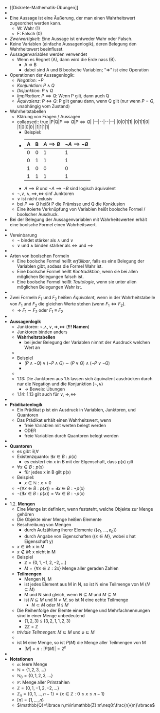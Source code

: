 - [[Diskrete-Mathematik-Übungen]]
-
- Eine Aussage ist eine Äußerung, der man einen Wahrheitswert zugeordnet werden kann.
	- W: Wahr (1)
	- F: Falsch (0)
- *Zweiwertigkeit*: Eine Aussage ist entweder Wahr oder Falsch.
- Keine Variablen (einfache Aussagenlogik), deren Belegung den Wahrheitswert beeinflusst.
- Aussagenvariablen werden verwendet
	- Wenn es Regnet (A), dann wird die Erde nass (B).
		- A => B
		- dabei sind A und B boolsche Variablen; "=>" ist eine Operation
- Operationen der Aussagenlogik:
	- *Negation*: $\neg P$
	- *Konjunktion*: $P \land Q$
	- *Disjunktion*: $P \lor Q$
	- *Implikation*: $P \implies Q$: Wenn P gilt, dann auch Q
	- *Äquivalenz*: $P \iff Q$: P gilt genau dann, wenn Q gilt (nur wenn $P=Q$, unabhängig vom Zustand)
- Wahrheitstabellen
	- Klärung von Fragen / Aussagen
	- collapsed:: true
	  |P|Q|$P \implies Q$|$P \iff Q$|
	  |--|--|--|--|
	  |0|0|1|1|
	  |0|1|1|0|
	  |1|0|0|0|
	  |1|1|1|1|
		- Beispiel:
		- |A|B|$A \implies B$|$\neg A \implies \neg B$|
		  |--|--|--|--|
		  |0|0|1|1|
		  |0|1|1|1|
		  |1|0|0|0|
		  |1|1|1|1|
		- $A \implies B$ und $\neg A \implies \neg B$ sind logisch äquivalent
	- $\neg, \lor, \land, \implies, \iff$ sinf Junktoren
	- $\lor$ ist nicht exlusiv
	- bei $P \implies Q$ heißt P die Prämisse und Q die Konklusion
	- Eine itoierte Verknüpfung von Variablen heißt boolsche Formel / boolscher Ausdruck.
- Bei der Belegung der Aussagenvariablen mit Wahrheitswerten erhält eine boolsche Formel einen Wahrheitswert.
-
- Vereinbarung
	- $\neg$ bindet stärker als $\land$ und $\lor$
	- $\lor$ und $\land$ binden stärker als $\iff$ und $\implies$
-
- Arten von boolschen Formeln
	- Eine boolsche Formel heißt *erfüllbar*, falls es eine Belegung der Variablen gibt, sodass die Formel Wahr ist.
	- Eine boolsche Formel heißt *Kontradiktion*, wenn sie bei allen möglichen Belegungen falsch ist.
	- Eine boolsche Formel heißt *Tautologie*, wenn sie unter allen möglichen Belegungen Wahr ist.
-
- Zwei Formeln $F_1$ und $F_2$ heißen *Äquivalent*, wenn in der Wahrheitstabelle von $F_1$ und $F_2$ die gleichen Werte stehen (wenn $F_1 \iff F_2$).
	- => $F_1 \sim F_2$ oder $F_1 \equiv F_2$
-
- **Aussagenlogik**
	- Junktoren: $\neg,\land,\lor,\Rightarrow,\Leftrightarrow$ (**!!! Namen**)
	- Junktoren binden anders
	- **Wahrheitstabellen**
		- bei jeder Belegung der Variablen nimmt der Ausdruck welchen Wert an
	-
	- Beispiel
		- $(P\land\neg Q)\lor(\neg P\land Q)\sim(P\lor Q)\land(\neg P\lor\neg Q)$
		- <Tabelle>
	-
	- 1.13: Die Junktoren aus 1.5 lassen sich äquivalent ausdrücken durch nur die Negation und die Konjunktion ($\neg,\land$)
		- -> Beweis: Übungen
	- 1.14: 1.13 gilt auch für $\lor,\Rightarrow,\Leftrightarrow$
-
- **Prädikatenlogik**
	- Ein Prädikat p ist ein Ausdruck in Variablen, Junktoren, und Quantoren
	- Das Prädikat erhält einen Wahrheitswert, wenn
		- freie Variablen mit werten belegt werden
		- ODER
		- freie Variablen durch Quantoren belegt werden
-
- **Quantoren**
	- es gibt $\exists,\forall$
	- Existenzquanto: $\exists x\in B:p(x)$
		- es existert ein x in B mit der EIgenschaft, dass p(x) gilt
	- $\forall x\in B:p(x)$
		- für jedes x in B gilt p(x)
	- Beispiel:
		- $x\in\mathbb{N}:x>0$
	- $\neg(\forall x\in B:p(x))=\exists x\in B:\neg p(x)$
	- $\neg(\exists x\in B:p(x))=\forall x\in B:\neg p(x)$
-
- 1.2. **Mengen**
	- Eine Menge ist definiert, wenn feststeht, welche Objekte zur Menge gehören
	- Die Objekte einer Menge heißen Elemente
	- Beschreibung von Mengen
		- durch Aufzählung iherer Elemente ($\lbrace e_1,...,e_{n}\rbrace$)
		- durch Angabe von Eigenschaften ($\lbrace x\in M\rbrace$, wobei x hat Eigenschaft y)
	- $x\in M$: x in M
	- $x\notin M$: x nicht in M
	- Beispiel
		- $\mathbb{Z}=\lbrace0,1,-1,2,-2,...\rbrace$
		- $M=\lbrace\forall x\in\mathbb{Z}:2x\rbrace$ Menge aller geraden Zahlen
	- **Teilmengen**
		- Mengen N, M
		- ist jedes Element aus M in N, so ist N eine Teilmenge von M ($N\subseteq M$)
		- M und N sind gleich, wenn $N\subseteq M$ und $M\subseteq N$
		- ist $N\subseteq M$ und $N\neq M$, so ist N eine echte Teilmenge
			- $N\subset M$ oder $N\subsetneqq M$
	- Die Reihenfolge der Elemte einer Menge und Mehrfachnennungen sind in einer Menge unbedeutend
		- $\lbrace1,2,3\rbrace\subsetneqq\lbrace3,2,1,1,2,3\rbrace$
		- $2\mathbb{Z}=\mathbb{Z}$
	- *triviale Teilmengen*: $M\subseteq M$ und $\varnothing\subseteq M$
	-
	- ist M eine Menge, so ist $P(M)$ die Menge aller Teilmengen von M
		- $|M|=n:|P(M)|=2^{n}$
-
- **Notationen**
	- $\varnothing$: leere Menge
	- $\mathbb{N}=\lbrace1,2,3,...\rbrace$
	- $\mathbb{N}_0=\lbrace0,1,2,3,...\rbrace$
	- $\mathbb{P}$: Menge aller Primzahlen
	- $\mathbb{Z}=\lbrace0,1,-1,2,-2,...\rbrace$
	- $\mathbb{Z}_{n}=\lbrace0,1,...,n-1\rbrace=\lbrace x\in\mathbb{Z}:0\leq x\leq n-1\rbrace$
	- $[n]=\lbrace1,...,n\rbrace$
	- $\mathbb{Q}=\lbrace n,m\in\mathbb{Z}:m\neq0:\frac{n}{m}\rbrace$